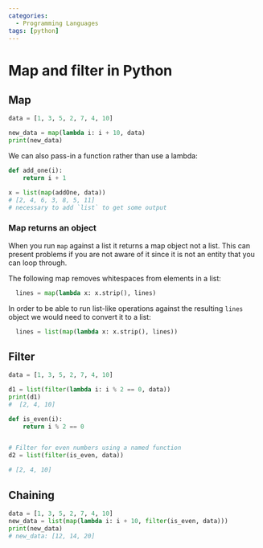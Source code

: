 ```yaml
---
categories:
  - Programming Languages
tags: [python]
---
```


# Map and filter in Python

## Map

```py
data = [1, 3, 5, 2, 7, 4, 10]

new_data = map(lambda i: i + 10, data)
print(new_data)
```

We can also pass-in a function rather than use a lambda:

```py
def add_one(i):
    return i + 1

x = list(map(addOne, data))
# [2, 4, 6, 3, 8, 5, 11]
# necessary to add `list` to get some output
```

### Map returns an object

When you run `map` against a list it returns a map object not a list. This can present problems if you are not aware of it since it is not an entity that you can loop through.

The following map removes whitespaces from elements in a list:

```py
  lines = map(lambda x: x.strip(), lines)
```

In order to be able to run list-like operations against the resulting `lines` object we would need to convert it to a list:

```py
  lines = list(map(lambda x: x.strip(), lines))
```

## Filter

```py
data = [1, 3, 5, 2, 7, 4, 10]

d1 = list(filter(lambda i: i % 2 == 0, data))
print(d1)
#  [2, 4, 10]

def is_even(i):
    return i % 2 == 0


# Filter for even numbers using a named function
d2 = list(filter(is_even, data))

# [2, 4, 10]
```

## Chaining

```py
data = [1, 3, 5, 2, 7, 4, 10]
new_data = list(map(lambda i: i + 10, filter(is_even, data)))
print(new_data)
# new_data: [12, 14, 20]
```
